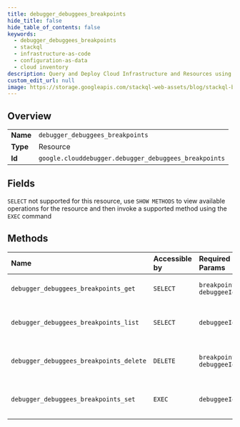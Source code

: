 ```yaml
---
title: debugger_debuggees_breakpoints
hide_title: false
hide_table_of_contents: false
keywords:
  - debugger_debuggees_breakpoints
  - stackql
  - infrastructure-as-code
  - configuration-as-data
  - cloud inventory
description: Query and Deploy Cloud Infrastructure and Resources using SQL
custom_edit_url: null
image: https://storage.googleapis.com/stackql-web-assets/blog/stackql-blog-post-featured-image.png
---
```

  
    

## Overview
<table><tbody>
<tr><td><b>Name</b></td><td><code>debugger_debuggees_breakpoints</code></td></tr>
<tr><td><b>Type</b></td><td>Resource</td></tr>
<tr><td><b>Id</b></td><td><code>google.clouddebugger.debugger_debuggees_breakpoints</code></td></tr>
</tbody></table>

## Fields
`SELECT` not supported for this resource, use `SHOW METHODS` to view available operations for the resource and then invoke a supported method using the `EXEC` command  
## Methods
| Name | Accessible by | Required Params | Description |
|:-----|:--------------|:----------------|:------------|
| `debugger_debuggees_breakpoints_get` | `SELECT` | `breakpointId, debuggeeId` | Gets breakpoint information. |
| `debugger_debuggees_breakpoints_list` | `SELECT` | `debuggeeId` | Lists all breakpoints for the debuggee. |
| `debugger_debuggees_breakpoints_delete` | `DELETE` | `breakpointId, debuggeeId` | Deletes the breakpoint from the debuggee. |
| `debugger_debuggees_breakpoints_set` | `EXEC` | `debuggeeId` | Sets the breakpoint to the debuggee. |
